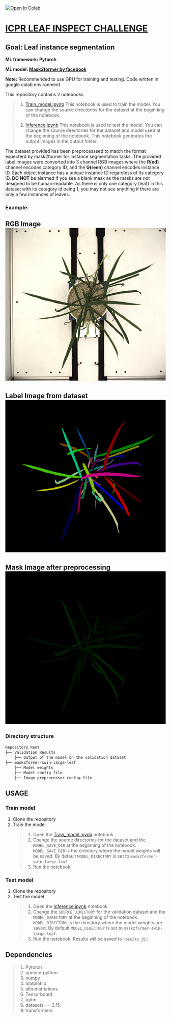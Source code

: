 <a href="https://colab.research.google.com/github/BhaskarS1ngha/ICPR_LEAF_INSPECT_CHALLENGE" target="_parent"><img src="https://colab.research.google.com/assets/colab-badge.svg" alt="Open In Colab"/></a>
# [ICPR LEAF INSPECT CHALLENGE](https://sites.google.com/view/icpr-2024/about-challenge?authuser=0)
## Goal: Leaf instance segmentation
**ML framework: Pytorch**

**ML model: [Mask2former by facebook](https://huggingface.co/facebook/mask2former-swin-large-coco-instance)**

**Note:** Recommended to use GPU for training and testing. Code written in google colab environment

This repository contains 2 notebooks
>1. [Train_model.ipynb](/Train_model.ipynb) This notebook is used to train the model. You can change the source directories for the dataset at the beginning of the notebook.

>2. [Inference.ipynb](/Inference.ipynb) This notebook is used to test the model. You can change the source directories for the dataset and model used at the beginning of the notebook. This notebook generates the output images in the output folder.

The dataset provided has been preprocesssed to match the format expecterd by mask2former for instance segmentation tasks. The provided label images were converted into 3 channel RGB images where the **R(ed)** channel encodes category ID, and the **G(reen)** channel encodes instance ID. Each object instance has a unique instance ID regardless of its category ID.
**DO NOT** be alarmed if you see a blank mask as the masks are not designed to be human-readable. As there is only one category (leaf) in this dataset with its category id being 1, you may not see anything if there are only a few instances of leaves.

### Example:

**RGB Image**
![Original RGB Image](/Resources/rgb_image.png "RGB Image") 
---
**Label Image from dataset**
![Label Image](/Resources/label_image.png "Label Image") 
---
**Mask Image after preprocessing**
![Mask image after preprocessing](/Resources/mask_image.png "Mask Image") 
---

### Directory structure
```
Repository Root
├── Validation Results
    ├── Output of the model on the validation dataset
├── mask2former-swin-large-leaf
    ├── Model weights
    ├── Model config file
    ├── Image preprocessor config file
```
## USAGE
### Train model
1. Clone the repository
2. Train the model
    >1. Open the [Train_model.ipynb](/Train_model.ipynb) notebook.
    >2. Change the source directories for the dataset and the `MODEL_SAVE_DIR` at the beginning of the notebook. `MODEL_SAVE_DIR` is the directory where the model weights will be saved. By default  `MODEL_DIRECTORY` is set to `mask2former-swin-large-leaf`.
    >3. Run the notebook.

### Test model
1. Clone the repository
2. Test the model
    >1. Open the [Inference.ipynb](/Inference.ipynb) notebook.
    >2. Change the `SOURCE_DIRECTORY` for the validation dataset and the `MODEL_DIRECTORY` at the beginning of the notebook. `MODEL_DIRECTORY` is the directory where the model weights are saved. By default  `MODEL_DIRECTORY` is set to `mask2former-swin-large-leaf`.
    >3. Run the notebook. Results will be saved to `results_dir`.

## Dependencies
>1. Pytorch
>2. opencv-python
>3. numpy
>4. matplotlib
>5. albumentations
>6. Tensorboard
>7. tqdm
>8. datasets == 2.15
>9. transformers